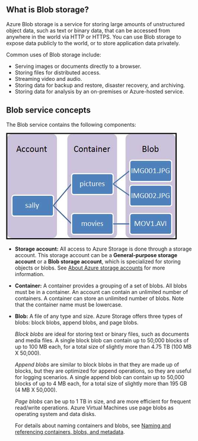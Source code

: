 ## What is Blob storage?
Azure Blob storage is a service for storing large amounts of unstructured object data, such as text or binary data, that can be accessed from anywhere in the world via HTTP or HTTPS. You can use Blob storage to expose data publicly to the world, or to store application data privately.

Common uses of Blob storage include:

* Serving images or documents directly to a browser.
* Storing files for distributed access.
* Streaming video and audio.
* Storing data for backup and restore, disaster recovery, and archiving.
* Storing data for analysis by an on-premises or Azure-hosted service.

## Blob service concepts
The Blob service contains the following components:

![Diagram of Blob service architecture](./media/storage-blob-concepts-include/blob1.png)

* **Storage account:** All access to Azure Storage is done through a storage account. This storage account can be a **General-purpose storage account** or a **Blob storage account**, which is specialized for storing objects or blobs. See [About Azure storage accounts](../articles/storage/common/storage-create-storage-account.md) for more information.
* **Container:** A container provides a grouping of a set of blobs. All blobs must be in a container. An account can contain an unlimited number of containers. A container can store an unlimited number of blobs. Note that the container name must be lowercase.
* **Blob:** A file of any type and size. Azure Storage offers three types of blobs: block blobs, append blobs, and page blobs.
  
    *Block blobs* are ideal for storing text or binary files, such as documents and media files. A single block blob can contain up to 50,000 blocks of up to 100 MB each, for a total size of slightly more than 4.75 TB (100 MB X 50,000). 

    *Append blobs* are similar to block blobs in that they are made up of blocks, but they are optimized for append operations, so they are useful for logging scenarios. A single append blob can contain up to 50,000 blocks of up to 4 MB each, for a total size of slightly more than 195 GB (4 MB X 50,000).
  
    *Page blobs* can be up to 1 TB in size, and are more efficient for frequent read/write operations. Azure Virtual Machines use page blobs as operating system and data disks.
  
    For details about naming containers and blobs, see [Naming and referencing containers, blobs, and metadata](/rest/api/storageservices/Naming-and-Referencing-Containers--Blobs--and-Metadata).

